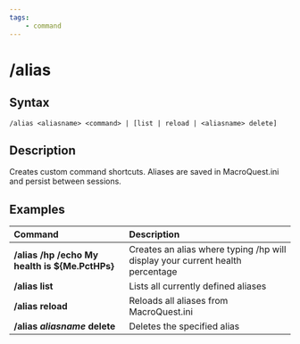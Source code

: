 ```yaml
---
tags:
    - command
---
```

# /alias

## Syntax
<!--cmd-syntax-start-->
```eqcommand
/alias <aliasname> <command> | [list | reload | <aliasname> delete]
```
<!--cmd-syntax-end-->

## Description
<!--cmd-desc-start-->
Creates custom command shortcuts. Aliases are saved in MacroQuest.ini and persist between sessions.
<!--cmd-desc-end-->
## Examples

| Command | Description |
| :--- | :--- |
| **/alias /hp /echo My health is ${Me.PctHPs}** | Creates an alias where typing /hp will display your current health percentage |
| **/alias list** | Lists all currently defined aliases |
| **/alias reload** | Reloads all aliases from MacroQuest.ini |
| **/alias** _**aliasname**_ **delete** | Deletes the specified alias |